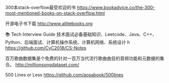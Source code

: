 
300本stack-overflow最受欢迎的书
https://www.bookadvice.co/the-300-most-mentioned-books-on-stack-overflow.html

开源电子书下载
http://www.allitebooks.org

📚 Tech Interview Guide 技术面试必备基础知识、Leetcode、Java、C++、Python、后端面试、计算机操作系统、计算机网络、系统设计 h
https://github.com/CyC2018/CS-Notes

百万歌曲数据集是个免费的针对一百万当代流行歌曲曲目的音频功能和元数据的集合。
http://millionsongdataset.com/

500 Lines or Less 
https://github.com/aosabook/500lines
